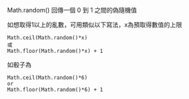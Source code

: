 Math.random()  回傳一個 0 到 1 之間的偽隨機值

如想取得1以上的亂數，可用類似以下寫法，x為預取得數值的上限
```JS
Math.ceil(Math.random()*x)
或
Math.floor(Math.random()*x) + 1
```

如骰子為
```JS
Math.ceil(Math.random()*6)
or
Math.floor(Math.random()*6) + 1
```